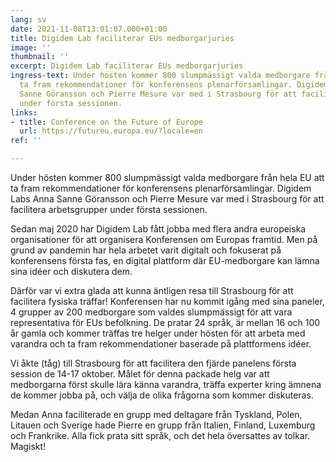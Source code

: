 ```yaml
---
lang: sv
date: 2021-11-08T13:01:07.000+01:00
title: Digidem Lab faciliterar EUs medborgarjuries
image: ''
thumbnail: ''
excerpt: Digidem Lab faciliterar EUs medborgarjuries
ingress-text: Under hösten kommer 800 slumpmässigt valda medborgare från hela EU att
  ta fram rekommendationer för konferensens plenarförsamlingar. Digidem Labs Anna
  Sanne Göransson och Pierre Mesure var med i Strasbourg för att facilitera arbetsgrupper
  under första sessionen.
links:
- title: Conference on the Future of Europe
  url: https://futureu.europa.eu/?locale=en
ref: ''

---
```

Under hösten kommer 800 slumpmässigt valda medborgare från hela EU att ta fram rekommendationer för konferensens plenarförsamlingar. Digidem Labs Anna Sanne Göransson och Pierre Mesure var med i Strasbourg för att facilitera arbetsgrupper under första sessionen.

Sedan maj 2020 har Digidem Lab fått jobba med flera andra europeiska organisationer för att organisera Konferensen om Europas framtid. Men på grund av pandemin har hela arbetet varit digitalt och fokuserat på konferensens första fas, en digital plattform där EU-medborgare kan lämna sina idéer och diskutera dem.

Därför var vi extra glada att kunna äntligen resa till Strasbourg för att facilitera fysiska träffar! Konferensen har nu kommit igång med sina paneler, 4 grupper av 200 medborgare som valdes slumpmässigt för att vara representativa för EUs befolkning. De pratar 24 språk, är mellan 16 och 100 år gamla och kommer träffas tre helger under hösten för att arbeta med varandra och ta fram rekommendationer baserade på plattformens idéer.

Vi åkte (tåg) till Strasbourg för att facilitera den fjärde panelens första session de 14-17 oktober. Målet för denna packade helg var att medborgarna först skulle  lära känna varandra, träffa experter kring ämnena de kommer jobba på, och välja de olika frågorna som kommer diskuteras.

Medan Anna faciliterade en grupp med deltagare från Tyskland, Polen, Litauen och Sverige hade Pierre en grupp från Italien, Finland, Luxemburg och Frankrike. Alla fick prata sitt språk, och det hela översattes av tolkar. Magiskt!